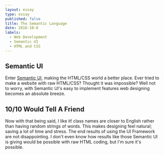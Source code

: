 ```yaml
---
layout: essay
type: essay
published: false
title: The Semantic Language
date: 2016-10-6
labels:
  - Web Development
  - Semantic UI
  - HTML and CSS
---
```


## Semantic UI

Enter <a href="http://semantic-ui.com/">Semantic UI</a>, making the HTML/CSS world a better place. Ever tried to make a website with raw HTML/CSS? Thought it was impossible? Well not to worry, with Semantic UI's easy to implement features web designing becomes an absolute breeze. 

## 10/10 Would Tell A Friend

Now with that being said, I like it! class names are closer to English rather than having random strings of words. This makes designing feel natural; saving a lot of time and stress. The end results of using the UI Framework are not disappointing. I don't even know how results like those Semantic UI is giving would be possible with raw HTML coding, but I'm sure it's possible. 
